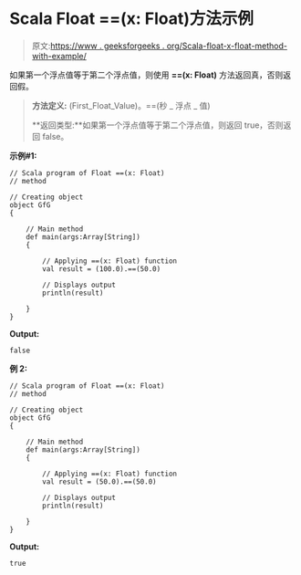 # Scala Float ==(x: Float)方法示例

> 原文:[https://www . geeksforgeeks . org/Scala-float-x-float-method-with-example/](https://www.geeksforgeeks.org/scala-float-x-float-method-with-example/)

如果第一个浮点值等于第二个浮点值，则使用 **==(x: Float)** 方法返回真，否则返回假。

> **方法定义:** (First_Float_Value)。==(秒 _ 浮点 _ 值)
> 
> **返回类型:**如果第一个浮点值等于第二个浮点值，则返回 true，否则返回 false。

**示例#1:**

```
// Scala program of Float ==(x: Float)
// method

// Creating object
object GfG
{ 

    // Main method
    def main(args:Array[String])
    {

        // Applying ==(x: Float) function
        val result = (100.0).==(50.0)

        // Displays output
        println(result)

    }
} 
```

**Output:**

```
false

```

**例 2:**

```
// Scala program of Float ==(x: Float)
// method

// Creating object
object GfG
{ 

    // Main method
    def main(args:Array[String])
    {

        // Applying ==(x: Float) function
        val result = (50.0).==(50.0)

        // Displays output
        println(result)

    }
} 
```

**Output:**

```
true

```
